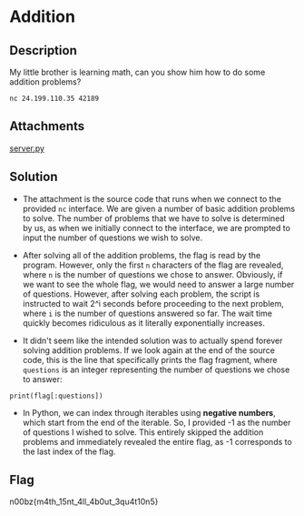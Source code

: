 # Addition

## Description

My little brother is learning math, can you show him how to do some addition problems?

<code>nc 24.199.110.35 42189</code>

## Attachments

[server.py](attachments/server.py)

## Solution

- The attachment is the source code that runs when we connect to the provided <code>nc</code>
interface. We are given a number of basic addition problems to solve. The number of problems that we
have to solve is determined by us, as when we initially connect to the interface, we are prompted to
input the number of questions we wish to solve.

- After solving all of the addition problems, the flag is read by the program. However, only the first
<code>n</code> characters of the flag are revealed, where <code>n</code> is the number of questions
we chose to answer. Obviously, if we want to see the whole flag, we would need to answer a large
number of questions. However, after solving each problem, the script is instructed to wait 2^i
seconds before proceeding to the next problem, where <code>i</code> is the number of questions
answered so far. The wait time quickly becomes ridiculous as it literally exponentially increases.

- It didn't seem like the intended solution was to actually spend forever solving addition
problems. If we look again at the end of the source code, this is the line that specifically prints
the flag fragment, where <code>questions</code> is an integer representing the number of questions
we chose to answer:
```
print(flag[:questions])
```
- In Python, we can index through iterables using **negative numbers**, which start from the end
of the iterable. So, I provided -1 as the number of questions I wished to solve. This entirely skipped
the addition problems and immediately revealed the entire flag, as -1 corresponds to the last index
of the flag.

## Flag

n00bz{m4th_15nt_4ll_4b0ut_3qu4t10n5}

